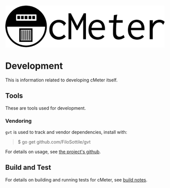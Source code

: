 ![cMeter logo](https://github.com/MustWin/cmeter/blob/master/docs/logo/cmeter-logo-title.png)

# Development

This is information related to developing cMeter itself.

## Tools

These are tools used for development.

### Vendoring

`gvt` is used to track and vendor dependencies, install with:

> $ go get github.com/FiloSottile/gvt

For details on usage, see [the project's github](https://github.com/FiloSottile/gvt).

## Build and Test

For details on building and running tests for cMeter, see [build notes](build.md).


